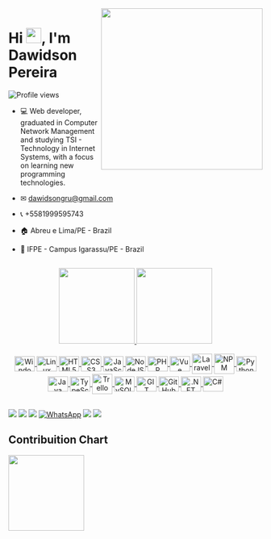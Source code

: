 <img align="right" height="320" src="https://raw.githubusercontent.com/gist/dawidsongru/12a4672a92f7c63a6628f065fbd9da61/raw/730bd0f2cbc3a0e1ab153bc0a3249ea28cc875c4/githubcard.svg"/>
<h1 align="left">Hi <img src="https://raw.githubusercontent.com/kaueMarques/kaueMarques/master/hi.gif" height="30px">, I'm Dawidson Pereira</h1>
<p align="left"> <img src="https://komarev.com/ghpvc/?username=dawidsongru&color=blue" alt="Profile views" /> </p>

- 💻 Web developer, graduated in Computer Network Management and studying TSI - Technology in Internet Systems, with a focus on learning new programming technologies.

- ✉ dawidsongru@gmail.com

- 📞 +5581999595743

- 🏠 Abreu e Lima/PE - Brazil

- 🏣 IFPE - Campus Igarassu/PE - Brazil


   ##
   
<div align="center">
  <a href="https://github.com/dawidsongru">
  <img height="150em" src="https://github-readme-stats.vercel.app/api?username=dawidsongru&show_icons=true&theme=dracula&include_all_commits=true&count_private=true"/>
  <img height="150em" src="https://github-readme-stats.vercel.app/api/top-langs/?username=dawidsongru&layout=compact&langs_count=7&theme=dracula"/>
</div>

   
<div style="display: inline_block" align="center"><br>
   <img align="center" alt="Windows" height="30" width="40" src="https://icongr.am/devicon/windows8-original.svg?size=148&color=000000">
   <img align="center" alt="Linux" height="30" width="40" src="https://icongr.am/devicon/linux-original.svg?size=148&color=000000">
   <img align="center" alt="HTML5" height="30" width="40" src="https://icongr.am/devicon/html5-original.svg?size=128&color=currentColor">
   <img align="center" alt="CSS3" height="30" width="40" src="https://icongr.am/devicon/css3-original.svg?size=128&color=currentColor">
   <img align="center" alt="JavaScript" height="30" width="40" src="https://icongr.am/devicon/javascript-original.svg?size=128&color=currentColor">
   <img align="center" alt="NodeJS" height="30" width="40" src="https://icongr.am/devicon/nodejs-original.svg?size=128&color=currentColor">
   <img align="center" alt="PHP" height="30" width="40" src="https://icongr.am/devicon/php-original.svg?size=128&color=currentColor">
   <img align="center" alt="Vue" height="30" width="40" src="https://icongr.am/devicon/vuejs-original.svg?size=128&color=currentColor">
   <img align="center" alt="Laravel" height="40" width="40" src="https://icongr.am/devicon/laravel-plain-wordmark.svg?size=128&color=f05340">
   <img align="center" alt="NPM" height="40" width="40" src="https://icongr.am/devicon/npm-original-wordmark.svg?size=128&color=currentColor">
   <img align="center" alt="Python" height="30" width="40" src="https://icongr.am/devicon/python-original.svg?size=128&color=currentColor">
   <img align="center" alt="Java" height="30" width="40" src="https://icongr.am/devicon/java-original.svg?size=128&color=currentColor">
   <img align="center" alt="TypeScript" height="30" width="40" src="https://icongr.am/devicon/typescript-original.svg?size=128&color=currentColor">
   <img align="center" alt="Trello" height="40" width="40" src="https://icongr.am/devicon/trello-plain-wordmark.svg?size=148&color=ffffff">
   <img align="center" alt="MySQL" height="30" width="40" src="https://icongr.am/devicon/mysql-original-wordmark.svg?size=148&color=currentColor">
   <img align="center" alt="GIT" height="30" width="40" src="https://icongr.am/devicon/git-original.svg?size=148&color=ffffff">
   <img align="center" alt="GitHub" height="30" width="40" src="https://github.com/fluidicon.png">
   <img align="center" alt=".NET" height="30" width="40" src="https://icongr.am/devicon/dot-net-original-wordmark.svg?size=128&color=ffffff">
   <img align="center" alt="C#" height="30" width="40" src="https://icongr.am/devicon/csharp-original.svg?size=128&color=currentColor">

 </div>

##
  
<div> 
  <a href="https://www.linkedin.com/in/dawidson-pereira-gai%C3%A3o-20137274/" target="_blank"><img src="https://img.shields.io/badge/-LinkedIn-%230077B5?style=for-the-badge&logo=linkedin&logoColor=white" target="_blank"></a> 
  <a href="https://www.instagram.com/dawidsongru/" target="_blank"><img src="https://img.shields.io/badge/-Instagram-%23E4405F?style=for-the-badge&logo=instagram&logoColor=white" target="_blank"></a>
  <a href="https://github.com/dawidsongru" target="_blank"><img src="https://img.shields.io/badge/-GitHub-%23333?style=for-the-badge&logo=github&logoColor=white" target="_blank"></a>
   <a href="https://api.whatsapp.com/send?phone=5581999595743" target="_blank"><img src="https://img.shields.io/badge/-WhatsApp-25D366?style=for-the-badge&logo=whatsapp&logoColor=white" alt="WhatsApp"></a>
  <a href="https://drive.google.com/drive/folders/1jS5TExG9To9FxYb6cIJ9mAGc2OlvnUbG?usp=sharing" target="_blank"><img src="https://img.shields.io/badge/-Certificates-ff0000?style=for-the-badge&logo=gmail&logoColor=white" target="_blank"></a>
  <a href="https://drive.google.com/file/d/1mCDEgwJPG8E0BBl4Zs5dRpxGNull8ViH/view?usp=sharing" target="_blank"><img src="https://img.shields.io/badge/-Curriculum-006400?style=for-the-badge&logo=gmail&logoColor=white" target="_blank"></a>

  

## Contribuition Chart

<div class="Panel-Contribuition">
    <div>
    <img height="150rem" src="https://github-readme-activity-graph.vercel.app/graph?username=dawidsongru&bg_color=000000&color=F0FFFF&line=f0ffff&point=ff0000&area=true&hide_border=true)](/github-readme-activity-graph"/>
    </div>
</div>

</div>
